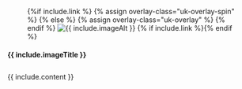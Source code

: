 <div class="{{ include.topShape }}">
	<div class="wrapper">
		<div class="uk-container uk-margin-large-bottom">
			<div class="uk-grid">
	    	    <div class="uk-width-medium-1-3 uk-width-small-1-1 uk-width-large-1-3">
	      		    <a name="{{ include.anchor }}"></a>
      			    <div class="box">
      				    <figure class="uk-overlay uk-overlay-hover">
                            {%if include.link %}
                                {% assign overlay-class="uk-overlay-spin" %} 
                            {% else %}
                                {% assign overlay-class="uk-overlay" %} 
                            {% endif %}
			    		    <img class="{{ overlay-class }}" src="{{ site.baseurl }}/static/images/{{ include.image }}" alt="{{ include.imageAlt }}">
                            {% if include.link %}<a class="uk-position-cover" href="{{ include.link }}" target="_blank"></a>{% endif %}
					    </figure>
		     		    <div  class="info-box small">
		     			    <h4>{{ include.imageTitle }}</h4>
		    		    </div>
		   	        </div>
	      	    </div>
	      	    <div class="uk-width-medium-2-3 uk-width-small-1-1 uk-width-large-2-3" style="padding-top:10px;">
				    {{ include.content }}
	      	    </div>
	  		</div>
		</div>
	</div>
</div>
